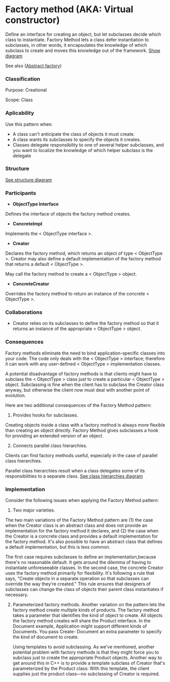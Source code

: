# Factory method (AKA: Virtual constructor)

Define an interface for creating an object, but let subclasses decide which class to instantiate. Factory Method lets a class defer instantiation to subclasses, in other words, it encapsulates the knowledge of which subclass to create and moves this knowledge out of the framework. [Show diagram](factory_method.png) 

See also ([Abstract factory](./../object/abstract_factory/README.md))

### Classification

Purpose: Creational

Scope: Class

### Aplicability

Use this pattern when:

- A class can't anticipate the class of objects it must create.
- A class wants its subclasses to specify the objects it creates.
- Classes delegate responsibility to one of several helper subclasses, and you want to localize the knowledge of which helper subclass is the delegate

### Structure

[See structure diagram](structure.png)

### Participants

- __ObjectType Interface__

Defines the interface of objects the factory method creates.

- __ConcreteImpl__

Implements the < ObjectType interface >.

- __Creator__

Declares the factory method, which returns an object of type < ObjectType >. Creator may also define a default implementation of the factory method that returns a default < ObjectType >.

May call the factory method to create a < ObjectType > object.

- __ConcreteCreator__ 

Overrides the factory method to return an instance of the concrete < ObjectType >.

### Collaborations

- Creator relies on its subclasses to define the factory method so that it returns an instance of the appropriate < ObjectType > object.

### Consequences

Factory methods eliminate the need to bind application-specific classes into your code. The code only deals with the < ObjectType > interface; therefore it can work with any user-defined < ObjectType > implementation classes.

A potential disadvantage of factory methods is that clients might have to subclass the < ObjectType > class just to create a particular < ObjectType > object. Subclassing is fine when the client has to subclass the Creator class anyway, but otherwise the client now must deal with another point of evolution.

Here are two additional consequences of the Factory Method pattern:

1. Provides hooks for subclasses. 

Creating objects inside a class with a factory method is always more flexible than creating an object directly. Factory Method gives subclasses a hook for providing an extended version of an object.

2. Connects parallel class hierarchies. 

Clients can find factory methods useful, especially in the case of parallel class hierarchies.

Parallel class hierarchies result when a class delegates some of its responsibilities to a separate class. [See class hierarchies diagram](parallel_class_hierarchies.png)

### Implementation

Consider the following issues when applying the Factory Method pattern:

1. Two major varieties. 

The two main variations of the Factory Method pattern are (1) the case when the Creator class is an abstract class and does not provide an implementation for the factory method it declares, and (2) the case when the Creator is a concrete class and provides a default implementation for the factory method. It's also possible to have an abstract class that defines a default implementation, but this is less common.

The first case requires subclasses to define an implementation,because there's no reasonable default. It gets around the dilemma of having to instantiate unforeseeable classes. In the second case, the concrete Creator uses the factory method primarily for flexibility. It's following a rule that says, "Create objects in a separate operation so that subclasses can override the way they're created." This rule ensures that designers of subclasses can change the class of objects their parent class instantiates if necessary.

2. Parameterized factory methods. Another variation on the pattern lets the factory method create multiple kinds of products. The factory method takes a parameter that identifies the kind of object to create. All objects the factory method creates will share the Product interface. In the Document example, Application might support different kinds of Documents. You pass Create- Document an extra parameter to specify the kind of document to create.

    Using templates to avoid subclassing. As we've mentioned, another potential problem with factory methods is that they might force you to subclass just to create the appropriate Product objects. Another way to get around this in C++ is to provide a template subclass of Creator that's parameterized by the Product class:
With this template, the client supplies just the product class—no subclassing of Creator is required.
